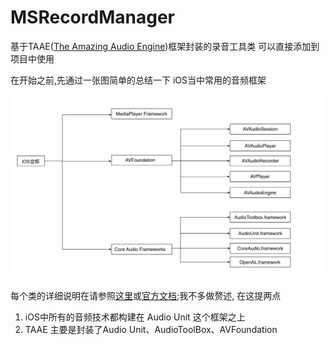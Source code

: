 # MSRecordManager
基于TAAE([The Amazing Audio Engine](https://github.com/TheAmazingAudioEngine/TheAmazingAudioEngine))框架封装的录音工具类 可以直接添加到项目中使用

在开始之前,先通过一张图简单的总结一下 iOS当中常用的音频框架

![iOS音频框架](https://github.com/scyios/MSRecordManager/blob/master/img/image1.png)

每个类的详细说明在请参照[这里](https://objccn.io/issue-24-4/)或[官方文档](https://link.jianshu.com/?t=https://developer.apple.com/library/ios/documentation/AudioVideo/Conceptual/MultimediaPG/UsingAudio/UsingAudio.html#//apple_ref/doc/uid/TP40009767-CH2-SW6);我不多做赘述, 在这提两点

1) iOS中所有的音频技术都构建在 Audio Unit 这个框架之上
2) TAAE 主要是封装了Audio Unit、AudioToolBox、AVFoundation
